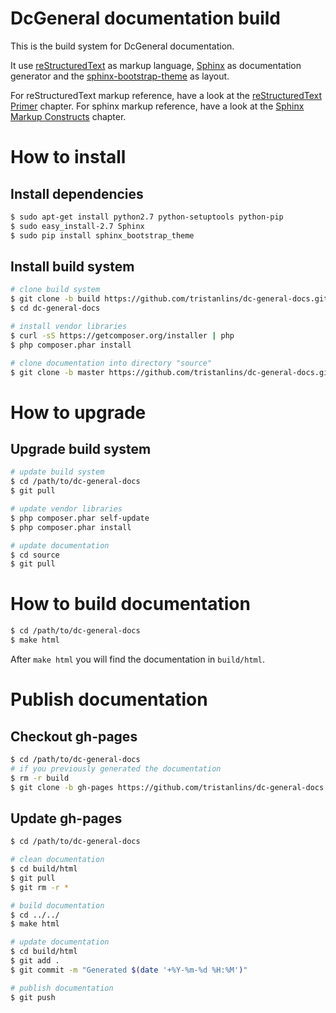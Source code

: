 # DcGeneral documentation build

This is the build system for DcGeneral documentation.

It use [reStructuredText](http://docutils.sourceforge.net/rst.html) as markup language,
[Sphinx](http://sphinx-doc.org/) as documentation generator and the
[sphinx-bootstrap-theme](https://pypi.python.org/pypi/sphinx-bootstrap-theme/) as layout.

For reStructuredText markup reference, have a look at the [reStructuredText Primer](http://sphinx-doc.org/rest.html) chapter.
For sphinx markup reference, have a look at the [Sphinx Markup Constructs](http://sphinx-doc.org/markup/index.html) chapter.

# How to install

## Install dependencies

```bash
$ sudo apt-get install python2.7 python-setuptools python-pip
$ sudo easy_install-2.7 Sphinx
$ sudo pip install sphinx_bootstrap_theme
```

## Install build system

```bash
# clone build system
$ git clone -b build https://github.com/tristanlins/dc-general-docs.git
$ cd dc-general-docs

# install vendor libraries
$ curl -sS https://getcomposer.org/installer | php
$ php composer.phar install

# clone documentation into directory "source"
$ git clone -b master https://github.com/tristanlins/dc-general-docs.git source
```

# How to upgrade

## Upgrade build system

```bash
# update build system
$ cd /path/to/dc-general-docs
$ git pull

# update vendor libraries
$ php composer.phar self-update
$ php composer.phar install

# update documentation
$ cd source
$ git pull
```

# How to build documentation

```bash
$ cd /path/to/dc-general-docs
$ make html
```

After `make html` you will find the documentation in `build/html`.

# Publish documentation

## Checkout gh-pages

```bash
$ cd /path/to/dc-general-docs
# if you previously generated the documentation
$ rm -r build
$ git clone -b gh-pages https://github.com/tristanlins/dc-general-docs.git build/html
```

## Update gh-pages

```bash
$ cd /path/to/dc-general-docs

# clean documentation
$ cd build/html
$ git pull
$ git rm -r *

# build documentation
$ cd ../../
$ make html

# update documentation
$ cd build/html
$ git add .
$ git commit -m "Generated $(date '+%Y-%m-%d %H:%M')"

# publish documentation
$ git push
```
